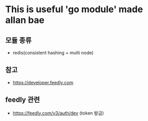 # This is useful 'go module' made allan bae

## 모듈 종류
- redis(consistent hashing + multi node)

## 참고
- https://developer.feedly.com

## feedly 관련
- https://feedly.com/v3/auth/dev (token 발급)
